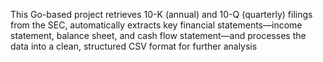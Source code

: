 This Go-based project retrieves 10-K (annual) and 10-Q (quarterly) filings from the SEC, automatically extracts key financial statements—income statement, balance sheet, and cash flow statement—and processes the data into a clean, structured CSV format for further analysis
